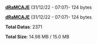 [**dRaMCAJE**](/data/dRaMCAJE.txt) (31/12/22 - 07:07)- 124 bytes

[**dRaMCAJE**](/data/dRaMCAJE.txt) (31/12/22 - 07:07)- 124 bytes

**Total Datas**: 2371

**Total Size**: 14.98 MB / 15.0 MB